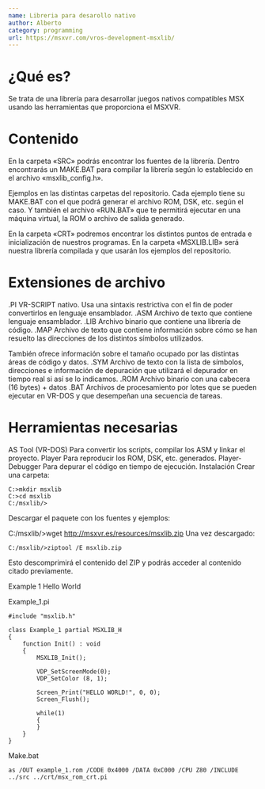 ```yaml
---
name: Libreria para desarollo nativo
author: Alberto
category: programming
url: https://msxvr.com/vros-development-msxlib/
---
```

# ¿Qué es?
Se trata de una librería para desarrollar juegos nativos compatibles MSX usando las herramientas que proporciona el MSXVR.

# Contenido
En la carpeta «SRC» podrás encontrar los fuentes de la librería. Dentro encontrarás un MAKE.BAT para compilar la librería según lo establecido en el archivo «msxlib_config.h».

Ejemplos en las distintas carpetas del repositorio. Cada ejemplo tiene su MAKE.BAT con el que podrá generar el archivo ROM, DSK, etc. según el caso. Y también el archivo «RUN.BAT» que te permitirá ejecutar en una máquina virtual, la ROM o archivo de salida generado.

En la carpeta «CRT» podremos encontrar los distintos puntos de entrada e inicialización de nuestros programas.
En la carpeta «MSXLIB.LIB» será nuestra librería compilada y que usarán los ejemplos del repositorio.

# Extensiones de archivo
.PI	VR-SCRIPT nativo. Usa una sintaxis restrictiva con el fin de poder convertirlos en lenguaje ensamblador.
.ASM	Archivo de texto que contiene lenguaje ensamblador.
.LIB	Archivo binario que contiene una librería de código.
.MAP	Archivo de texto que contiene información sobre cómo se han resuelto las direcciones de los distintos símbolos utilizados. 

También ofrece información sobre el tamaño ocupado por las distintas áreas de código y datos.
.SYM	Archivo de texto con la lista de símbolos, direcciones e información de depuración que utilizará el depurador en tiempo real si así se lo indicamos.
.ROM	Archivo binario con una cabecera (16 bytes) + datos
.BAT	Archivos de procesamiento por lotes que se pueden ejecutar en VR-DOS y que desempeñan una secuencia de tareas.

# Herramientas necesarias
AS Tool (VR-DOS)	Para convertir los scripts, compilar los ASM y linkar el proyecto.
Player	Para reproducir los ROM, DSK, etc. generados.
Player-Debugger	Para depurar el código en tiempo de ejecución.
Instalación
Crear una carpeta:

```
C:>mkdir msxlib
C:>cd msxlib
C:/msxlib/>
```

Descargar el paquete con los fuentes y ejemplos:

C:/msxlib/>wget http://msxvr.es/resources/msxlib.zip
Una vez descargado:

```
C:/msxlib/>ziptool /E msxlib.zip
```

Esto descomprimirá el contenido del ZIP y podrás acceder al contenido citado previamente.

Example 1
Hello World

Example_1.pi

```
#include "msxlib.h"

class Example_1 partial MSXLIB_H
{
	function Init() : void
	{
		MSXLIB_Init();
	
		VDP_SetScreenMode(0);
		VDP_SetColor (8, 1);
		
		Screen_Print("HELLO WORLD!", 0, 0);
		Screen_Flush();
		
		while(1)
		{
		}
	}
} 
```
Make.bat

```
as /OUT example_1.rom /CODE 0x4000 /DATA 0xC000 /CPU Z80 /INCLUDE ../src ../crt/msx_rom_crt.pi
```